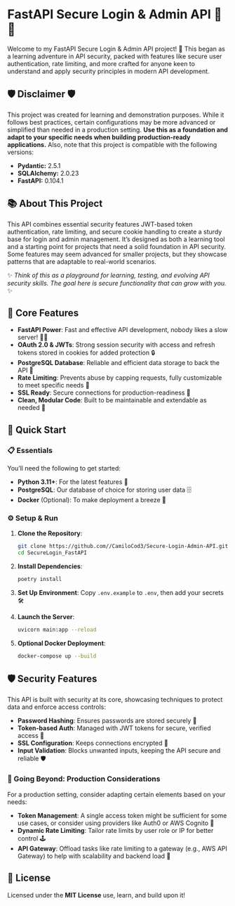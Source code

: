 # FastAPI Secure Login & Admin API 🚀🔐

Welcome to my FastAPI Secure Login & Admin API project! 🎉 This began as a learning adventure in API security, packed with features like secure user authentication, rate limiting, and more crafted for anyone keen to understand and apply security principles in modern API development.

## 🛡️ Disclaimer 🛡️

This project was created for learning and demonstration purposes. While it follows best practices, certain configurations may be more advanced or simplified than needed in a production setting. **Use this as a foundation and adapt to your specific needs when building production-ready applications.** Also, note that this project is compatible with the following versions:

- **Pydantic:** 2.5.1
- **SQLAlchemy:** 2.0.23
- **FastAPI:** 0.104.1

## 📚 About This Project

This API combines essential security features JWT-based token authentication, rate limiting, and secure cookie handling to create a sturdy base for login and admin management. It’s designed as both a learning tool and a starting point for projects that need a solid foundation in API security. Some features may seem advanced for smaller projects, but they showcase patterns that are adaptable to real-world scenarios.

✨ *Think of this as a playground for learning, testing, and evolving API security skills. The goal here is secure functionality that can grow with you.* ✨

## 🌟 Core Features

- **FastAPI Power**: Fast and effective API development, nobody likes a slow server! 🏃‍♂️
- **OAuth 2.0 & JWTs**: Strong session security with access and refresh tokens stored in cookies for added protection 🔒
- **PostgreSQL Database**: Reliable and efficient data storage to back the API 📂
- **Rate Limiting**: Prevents abuse by capping requests, fully customizable to meet specific needs 🚦
- **SSL Ready**: Secure connections for production-readiness 🔐
- **Clean, Modular Code**: Built to be maintainable and extendable as needed 🧹

## 🚀 Quick Start

### 📋 Essentials

You’ll need the following to get started:

- **Python 3.11+**: For the latest features 🐍
- **PostgreSQL**: Our database of choice for storing user data 🗄️
- **Docker** (Optional): To make deployment a breeze 🐳

### ⚙️ Setup & Run

1. **Clone the Repository**:

   ```bash
   git clone https://github.com//CamiloCod3/Secure-Login-Admin-API.git
   cd SecureLogin_FastAPI
   ```

2. **Install Dependencies**:

   ```bash
   poetry install
   ```

3. **Set Up Environment**:
   Copy `.env.example` to `.env`, then add your secrets 🛠️

4. **Launch the Server**:

   ```bash
   uvicorn main:app --reload
   ```

5. **Optional Docker Deployment**:

   ```bash
   docker-compose up --build
   ```

## 🛡️ Security Features

This API is built with security at its core, showcasing techniques to protect data and enforce access controls:

- **Password Hashing**: Ensures passwords are stored securely 🔑
- **Token-based Auth**: Managed with JWT tokens for secure, verified access 🛂
- **SSL Configuration**: Keeps connections encrypted 🔐
- **Input Validation**: Blocks unwanted inputs, keeping the API secure and reliable 🛡️

### 🚀 Going Beyond: Production Considerations

For a production setting, consider adapting certain elements based on your needs:

- **Token Management**: A single access token might be sufficient for some use cases, or consider using providers like Auth0 or AWS Cognito 🔑
- **Dynamic Rate Limiting**: Tailor rate limits by user role or IP for better control 🕹️
- **API Gateway**: Offload tasks like rate limiting to a gateway (e.g., AWS API Gateway) to help with scalability and backend load 🚀

## 📄 License

Licensed under the **MIT License** use, learn, and build upon it!
